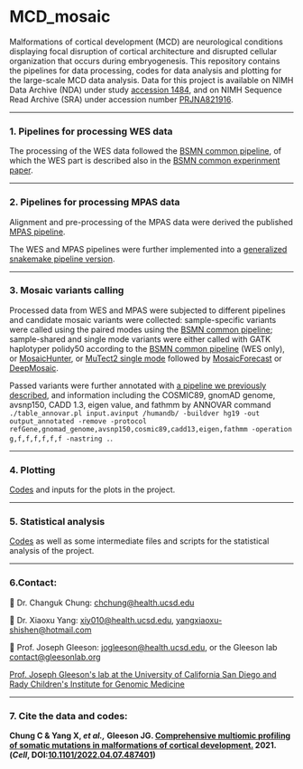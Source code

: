 # MCD_mosaic


Malformations of cortical development (MCD) are neurological conditions displaying focal disruption of cortical architecture and disrupted cellular organization that occurs during embryogenesis. This repository contains the pipelines for data processing, codes for data analysis and plotting for the large-scale MCD data analysis.
Data for this project is available on NIMH Data Archive (NDA) under study [accession 1484](https://nda.nih.gov/study.html?id=1484), and on NIMH Sequence Read Archive (SRA) under accession number [PRJNA821916](https://trace.ncbi.nlm.nih.gov/Traces/study/?acc=PRJNA821916&o=acc_s%3Aa).

-----------------------------------

### 1. Pipelines for processing WES data
The processing of the WES data followed the [BSMN common pipeline](https://github.com/bsmn/bsmn-pipeline), of which the WES part is described also in the [BSMN common experinment paper](https://genomebiology.biomedcentral.com/articles/10.1186/s13059-021-02285-3). 

-----------------------------------

### 2. Pipelines for processing MPAS data
Alignment and pre-processing of the MPAS data were derived the published [MPAS pipeline](https://github.com/shishenyxx/Adult_brain_somatic_mosaicism/tree/master/pipelines/MPAS_and_snMPAS_processing_pipeline). 

The WES and MPAS pipelines were further implemented into a [generalized snakemake pipeline version](https://github.com/Gleeson-Lab/wxs_pipeline).

-----------------------------------

### 3. Mosaic variants calling
Processed data from WES and MPAS were subjected to different pipelines and candidate mosaic variants were collected: sample-specific variants were called using the paired modes using the [BSMN common pipeline](https://github.com/bsmn/bsmn-pipeline); sample-shared and single mode variants were either called with GATK haplotyper polidy50 according to the [BSMN common pipeline](https://github.com/bsmn/bsmn-pipeline) (WES only), or [MosaicHunter](https://github.com/shishenyxx/MCD_mosaic/tree/main/Pipelines/MosaicHunter), or [MuTect2 single mode]() followed by [MosaicForecast]() or [DeepMosaic](https://github.com/Virginiaxu/DeepMosaic). 

Passed variants were further annotated with [a pipeline we previously described](), and information including the COSMIC89, gnomAD genome, avsnp150, CADD 1.3, eigen value, and fathmm by ANNOVAR command `./table_annovar.pl input.avinput /humandb/ -buildver hg19 -out output_annotated -remove -protocol refGene,gnomad_genome,avsnp150,cosmic89,cadd13,eigen,fathmm -operation g,f,f,f,f,f,f -nastring .`.

-----------------------------------

### 4. Plotting
[Codes](https://github.com/shishenyxx/MCD_mosaic/tree/main/Plotting) and inputs for the plots in the project.

-----------------------------------

### 5. Statistical analysis

[Codes](https://github.com/shishenyxx/MCD_mosaic/tree/main/Stastical_analysis) as well as some intermediate files and scripts for the statistical analysis of the project.

-----------------------------------

### 6.Contact:

:email: Dr. Changuk Chung: [chchung@health.ucsd.edu](mailto:chchung@health.ucsd.edu)

:email: Dr. Xiaoxu Yang: [xiy010@health.ucsd.edu](mailto:xiy010@health.ucsd.edu), [yangxiaoxu-shishen@hotmail.com](mailto:yangxiaoxu-shishen@hotmail.com)

:email: Prof. Joseph Gleeson: [jogleeson@health.ucsd.edu](mailto:jogleeson@health.ucsd.edu), or the Gleeson lab [contact@gleesonlab.org](mailto:contact@gleesonlab.org)

[Prof. Joseph Gleeson's lab at the University of California San Diego and Rady Children's Institute for Genomic Medicine](http://www.gleesonlab.org/index.html)

-----------------------------------

### 7. Cite the data and codes:

 <b>Chung C & Yang X, <i>et al.,</i> Gleeson JG. [Comprehensive multiomic profiling of somatic mutations in malformations of cortical development.](https://www.biorxiv.org/content/10.1101/2022.04.07.487401v2.full) 2021. (<i>Cell</i>, DOI:[10.1101/2022.04.07.487401](https://doi.org/10.1101/2022.04.07.487401))</b>


